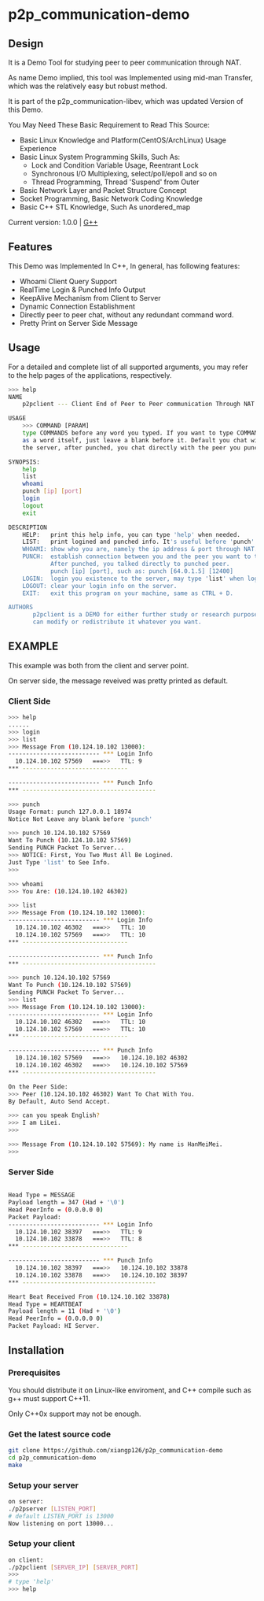 # p2p_communication-demo

## Design

It is a Demo Tool for studying peer to peer communication through NAT. 

As name Demo implied, this tool was Implemented using mid-man Transfer, which was the relatively
easy but robust method.

It is part of the p2p_communication-libev, which was updated Version of this Demo.

You May Need These Basic Requirement to Read This Source:

* Basic Linux Knowledge and Platform(CentOS/ArchLinux) Usage Experience
* Basic Linux System Programming Skills, Such As:
  + Lock and Condition Variable Usage, Reentrant Lock
  + Synchronous I/O Multiplexing, select/poll/epoll and so on
  + Thread Programming, Thread 'Suspend' from Outer
* Basic Network Layer and Packet Structure Concept
* Socket Programming, Basic Network Coding Knowledge
* Basic C++ STL Knowledge, Such As unordered_map

Current version: 1.0.0 | [G++](http://www.cprogramming.com/g++.html)

## Features

This Demo was Implemented In C++, In general, has following features:

* Whoami Client Query Support
* RealTime Login & Punched Info Output
* KeepAlive Mechanism from Client to Server
* Dynamic Connection Establishment
* Directly peer to peer chat, without any redundant command word.
* Pretty Print on Server Side Message

## Usage

For a detailed and complete list of all supported arguments,
you may refer to the help pages of the applications, respectively.

```bash
>>> help
NAME
    p2pclient --- Client End of Peer to Peer communication Through NAT

USAGE
    >>> COMMAND [PARAM]
    type COMMANDS before any word you typed. If you want to type COMMANDS
    as a word itself, just leave a blank before it. Default you chat with
    the server, after punched, you chat directly with the peer you punched.

SYNOPSIS:
    help
    list
    whoami
    punch [ip] [port]
    login
    logout
    exit

DESCRIPTION
    HELP:   print this help info, you can type 'help' when needed.
    LIST:   print logined and punched info. It's useful before 'punch'.
    WHOAMI: show who you are, namely the ip address & port through NAT.
    PUNCH:  establish connection between you and the peer you want to talk with.
            After punched, you talked directly to punched peer.
            punch [ip] [port], such as: punch [64.0.1.5] [12400]
    LOGIN:  login you existence to the server, may type 'list' when logined.
    LOGOUT: clear your login info on the server.
    EXIT:   exit this program on your machine, same as CTRL + D.

AUTHORS
       p2pclient is a DEMO for either further study or research purpose, you
       can modify or redistribute it whatever you want.

```

## EXAMPLE

This example was both from the client and server point.

On server side, the message reveived was pretty printed as default. 

### Client Side

```bash
>>> help
......
>>> login
>>> list
>>> Message From (10.124.10.102 13000):
-------------------------- *** Login Info
  10.124.10.102 57569   ===>>   TTL: 9
*** ------------------------------

-------------------------- *** Punch Info
*** --------------------------------------

>>> punch
Usage Format: punch 127.0.0.1 18974
Notice Not Leave any blank before 'punch'

>>> punch 10.124.10.102 57569
Want To Punch (10.124.10.102 57569)
Sending PUNCH Packet To Server...
>>> NOTICE: First, You Two Must All Be Logined.
Just Type 'list' to See Info.
>>>

>>> whoami
>>> You Are: (10.124.10.102 46302)

>>> list
>>> Message From (10.124.10.102 13000):
-------------------------- *** Login Info
  10.124.10.102 46302   ===>>   TTL: 10
  10.124.10.102 57569   ===>>   TTL: 10
*** ------------------------------

-------------------------- *** Punch Info
*** --------------------------------------

>>> punch 10.124.10.102 57569
Want To Punch (10.124.10.102 57569)
Sending PUNCH Packet To Server...
>>> list
>>> Message From (10.124.10.102 13000):
-------------------------- *** Login Info
  10.124.10.102 46302   ===>>   TTL: 10
  10.124.10.102 57569   ===>>   TTL: 10
*** ------------------------------

-------------------------- *** Punch Info
  10.124.10.102 57569   ===>>   10.124.10.102 46302
  10.124.10.102 46302   ===>>   10.124.10.102 57569
*** --------------------------------------

On the Peer Side:
>>> Peer (10.124.10.102 46302) Want To Chat With You.
By Default, Auto Send Accept.

>>> can you speak English?
>>> I am LiLei.
>>>

>>> Message From (10.124.10.102 57569): My name is HanMeiMei.
>>>

```

### Server Side

```bash

Head Type = MESSAGE
Payload length = 347 (Had + '\0')
Head PeerInfo = (0.0.0.0 0)
Packet Payload:
-------------------------- *** Login Info
  10.124.10.102 38397   ===>>   TTL: 9
  10.124.10.102 33878   ===>>   TTL: 8
*** ------------------------------

-------------------------- *** Punch Info
  10.124.10.102 38397   ===>>   10.124.10.102 33878
  10.124.10.102 33878   ===>>   10.124.10.102 38397
*** --------------------------------------

Heart Beat Received From (10.124.10.102 33878)
Head Type = HEARTBEAT
Payload length = 11 (Had + '\0')
Head PeerInfo = (0.0.0.0 0)
Packet Payload: HI Server.

```

## Installation

### Prerequisites

You should distribute it on Linux-like enviroment, and C++ compile such as g++
must support C++11.

Only C++0x support may not be enough.

### Get the latest source code

```bash
git clone https://github.com/xiangp126/p2p_communication-demo
cd p2p_communication-demo
make
```

### Setup your server

```bash
on server:
./p2pserver [LISTEN_PORT]
# default LISTEN_PORT is 13000
Now listening on port 13000...
```

### Setup your client

```bash
on client:
./p2pclient [SERVER_IP] [SERVER_PORT]
>>> 
# type 'help' 
>>> help

```

